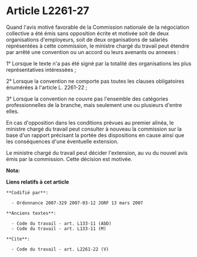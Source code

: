 # Article L2261-27

Quand l'avis motivé favorable de la Commission nationale de la négociation collective a été émis sans opposition écrite et
motivée soit de deux organisations d'employeurs, soit de deux organisations de salariés représentées à cette commission, le
ministre chargé du travail peut étendre par arrêté une convention ou un accord ou leurs avenants ou annexes : 

1° Lorsque le texte n'a pas été signé par la totalité des organisations les plus représentatives intéressées ; 

2° Lorsque la convention ne comporte pas toutes les clauses obligatoires énumérées à l'article L. 2261-22 ; 

3° Lorsque la convention ne couvre pas l'ensemble des catégories professionnelles de la branche, mais seulement une ou
plusieurs d'entre elles. 

En cas d'opposition dans les conditions prévues au premier alinéa, le ministre chargé du travail peut consulter à nouveau la
commission sur la base d'un rapport précisant la portée des dispositions en cause ainsi que les conséquences d'une éventuelle
extension. 

Le ministre chargé du travail peut décider l'extension, au vu du nouvel avis émis par la commission. Cette décision est
motivée.

**Nota:**



**Liens relatifs à cet article**

	**Codifié par**:

	  - Ordonnance 2007-329 2007-03-12 JORF 13 mars 2007

	**Anciens textes**:

	  - Code du travail - art. L133-11 (AbD)
	  - Code du travail - art. L133-11 (M)

	**Cite**:

	  - Code du travail - art. L2261-22 (V)
